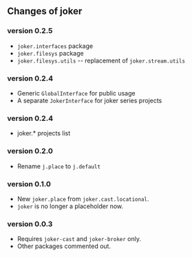 Changes of joker
----------------

### version 0.2.5
* `joker.interfaces` package
* `joker.filesys` package
* `joker.filesys.utils` -- replacement of `joker.stream.utils`

### version 0.2.4
* Generic `GlobalInterface` for public usage
* A separate `JokerInterface` for joker series projects

### version 0.2.4

* joker.* projects list

### version 0.2.0
* Rename `j.place` to `j.default`

### version 0.1.0
* New `joker.place` from `joker.cast.locational`.
* `joker` is no longer a placeholder now.

### version 0.0.3
* Requires `joker-cast` and `joker-broker` only.
* Other packages commented out.
